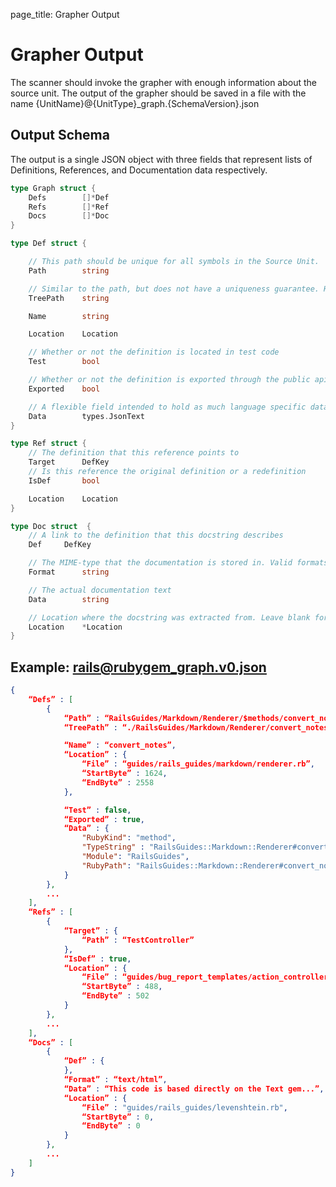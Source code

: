 page_title: Grapher Output

# Grapher Output
The scanner should invoke the grapher with enough information about the source unit. The output of the grapher should be saved in a file with the name {UnitName}@{UnitType}_graph.{SchemaVersion}.json

## Output Schema
The output is a single JSON object with three fields that represent lists of Definitions, References, and Documentation data respectively.

```go
type Graph struct {
	Defs		[]*Def
	Refs		[]*Ref
	Docs		[]*Doc
}

type Def struct {

	// This path should be unique for all symbols in the Source Unit.
	Path		string

	// Similar to the path, but does not have a uniqueness guarantee. However, this should be used to convey some level of structural information. For example, given a method’s tree path, removing the last component should provide the TreePath for the class
	TreePath	string

	Name		string

	Location	Location

	// Whether or not the definition is located in test code
	Test		bool

	// Whether or not the definition is exported through the public api, or only available locally
	Exported	bool

	// A flexible field intended to hold as much language specific data as possible. Enough data should be stored to be able to implement the specifications of the Formatter API
	Data		types.JsonText
}

type Ref struct {
	// The definition that this reference points to
	Target		DefKey
	// Is this reference the original definition or a redefinition
	IsDef		bool

	Location	Location
}

type Doc struct  {
	// A link to the definition that this docstring describes
	Def		DefKey

	// The MIME-type that the documentation is stored in. Valid formats include ‘text/html’, ‘text/plain’, ‘text/x-markdown’, text/x-rst‘
	Format		string

	// The actual documentation text
	Data		string

	// Location where the docstring was extracted from. Leave blank for undefined location
	Location	*Location
}
```

## Example: rails@rubygem_graph.v0.json
```json
{
	“Defs” : [
		{
			“Path” : “RailsGuides/Markdown/Renderer/$methods/convert_notes”,
			“TreePath” : “./RailsGuides/Markdown/Renderer/convert_notes”,

			“Name” : “convert_notes”,
			“Location” : {
				“File” : “guides/rails_guides/markdown/renderer.rb”,
				“StartByte” : 1624,
				“EndByte” : 2558
			},

			“Test” : false,
			“Exported” : true,
			“Data” : {
				"RubyKind": "method",
				"TypeString" : "RailsGuides::Markdown::Renderer#convert_notes",
				"Module": "RailsGuides",
				"RubyPath": "RailsGuides::Markdown::Renderer#convert_notes",
			}
		},
		...
	],
	“Refs” : [
		{
			“Target” : {
				“Path” : “TestController”
			},
			“IsDef” : true,
			“Location” : {
				“File” : “guides/bug_report_templates/action_controller_gem.rb”,
				“StartByte” : 488,
				“EndByte” : 502
			}
		},
		...
	],
	“Docs” : [
		{
			“Def” : {
			},
			“Format” : “text/html”,
			“Data” : “This code is based directly on the Text gem...”,
			“Location” : {
				“File” : "guides/rails_guides/levenshtein.rb",
				“StartByte” : 0,
				“EndByte” : 0
			}
		},
		...
	]
}
```
